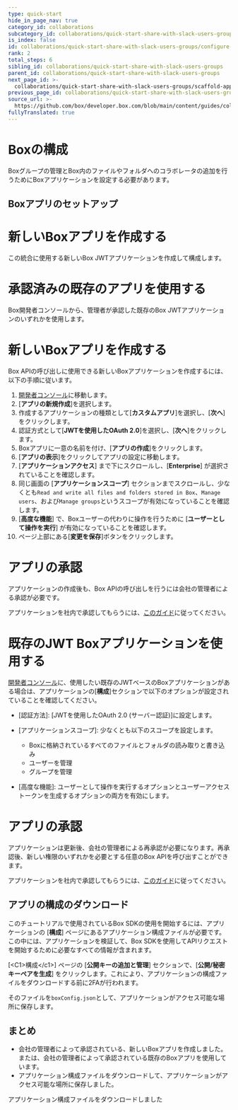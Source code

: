 ```yaml
---
type: quick-start
hide_in_page_nav: true
category_id: collaborations
subcategory_id: collaborations/quick-start-share-with-slack-users-groups
is_index: false
id: collaborations/quick-start-share-with-slack-users-groups/configure-box
rank: 2
total_steps: 6
sibling_id: collaborations/quick-start-share-with-slack-users-groups
parent_id: collaborations/quick-start-share-with-slack-users-groups
next_page_id: >-
  collaborations/quick-start-share-with-slack-users-groups/scaffold-application-code
previous_page_id: collaborations/quick-start-share-with-slack-users-groups/configure-slack
source_url: >-
  https://github.com/box/developer.box.com/blob/main/content/guides/collaborations/quick-start-share-with-slack-users-groups/2-configure-box.md
fullyTranslated: true
---
```

# Boxの構成

Boxグループの管理とBox内のファイルやフォルダへのコラボレータの追加を行うためにBoxアプリケーションを設定する必要があります。

## Boxアプリのセットアップ

<Grid columns="2">

<Choose option="box.app_type" value="create_new" color="blue">

# 新しいBoxアプリを作成する

この統合に使用する新しいBox JWTアプリケーションを作成して構成します。

</Choose>

<Choose option="box.app_type" value="use_own" color="blue">

# 承認済みの既存のアプリを使用する

Box開発者コンソールから、管理者が承認した既存のBox JWTアプリケーションのいずれかを使用します。

</Choose>

</Grid>

<Choice option="box.app_type" value="create_new" color="none">

# 新しいBoxアプリを作成する

Box APIの呼び出しに使用できる新しいBoxアプリケーションを作成するには、以下の手順に従います。

1. [開発者コンソール][devconsole]に移動します。
2. \[**アプリの新規作成**]を選択します。
3. 作成するアプリケーションの種類として\[**カスタムアプリ**]を選択し、\[**次へ**]をクリックします。
4. 認証方式として\[**JWTを使用したOAuth 2.0**]を選択し、\[**次へ**]をクリックします。
5. Boxアプリに一意の名前を付け、\[**アプリの作成**]をクリックします。
6. \[**アプリの表示**]をクリックしてアプリの設定に移動します。
7. \[**アプリケーションアクセス**] まで下にスクロールし、\[**Enterprise**] が選択されていることを確認します。
8. 同じ画面の \[**アプリケーションスコープ**] セクションまでスクロールし、少なくとも`Read and write all files and folders stored in Box`、`Manage users`、および`Manage groups`というスコープが有効になっていることを確認します。
9. \[**高度な機能**] で、Boxユーザーの代わりに操作を行うために \[**ユーザーとして操作を実行**] が有効になっていることを確認します。
10. ページ上部にある\[**変更を保存**]ボタンをクリックします。

<Message type="warning">

# アプリの承認

アプリケーションの作成後も、Box APIの呼び出しを行うには会社の管理者による承認が必要です。

アプリケーションを社内で承認してもらうには、[このガイド](g://applications/custom-apps/app-approval/)に従ってください。

</Message>

</Choice>

<Choice option="box.app_type" value="use_own" color="none">

# 既存のJWT Boxアプリケーションを使用する

[開発者コンソール][devconsole]に、使用したい既存のJWTベースのBoxアプリケーションがある場合は、アプリケーションの\[**構成**]セクションで以下のオプションが設定されていることを確認してください。

* \[認証方法]: \[JWTを使用したOAuth 2.0 (サーバー認証)]に設定します。
* \[アプリケーションスコープ]: 少なくとも以下のスコープを設定します。
  * Boxに格納されているすべてのファイルとフォルダの読み取りと書き込み
  * ユーザーを管理
  * グループを管理
* \[高度な機能]: ユーザーとして操作を実行するオプションとユーザーアクセストークンを生成するオプションの両方を有効にします。

  <Message type="warning">

# アプリの承認

アプリケーションは更新後、会社の管理者による再承認が必要になります。再承認後、新しい権限のいずれかを必要とする任意のBox APIを呼び出すことができます。

アプリケーションを社内で承認してもらうには、[このガイド](g://applications/custom-apps/app-approval/)に従ってください。

</Message>

</Choice>

## アプリの構成のダウンロード

このチュートリアルで使用されているBox SDKの使用を開始するには、アプリケーションの \[**構成**] ページにあるアプリケーション構成ファイルが必要です。この中には、アプリケーションを検証して、Box SDKを使用してAPIリクエストを開始するために必要なすべての情報が含まれます。

\[\<C1>構成\</c1>] ページの \[**公開キーの追加と管理**] セクションで、\[**公開/秘密キーペアを生成**] をクリックします。これにより、アプリケーションの構成ファイルをダウンロードする前に2FAが行われます。

そのファイルを`boxConfig.json`として、アプリケーションがアクセス可能な場所に保存します。

## まとめ

* 会社の管理者によって承認されている、新しいBoxアプリを作成しました。または、会社の管理者によって承認されている既存のBoxアプリを使用しています。
* アプリケーション構成ファイルをダウンロードして、アプリケーションがアクセス可能な場所に保存しました。

<Observe option="box.app_type" value="use_own,create_new">

<Next>

アプリケーション構成ファイルをダウンロードしました

</Next>

</Observe>

[devconsole]: https://cloud.app.box.com/developers/console
